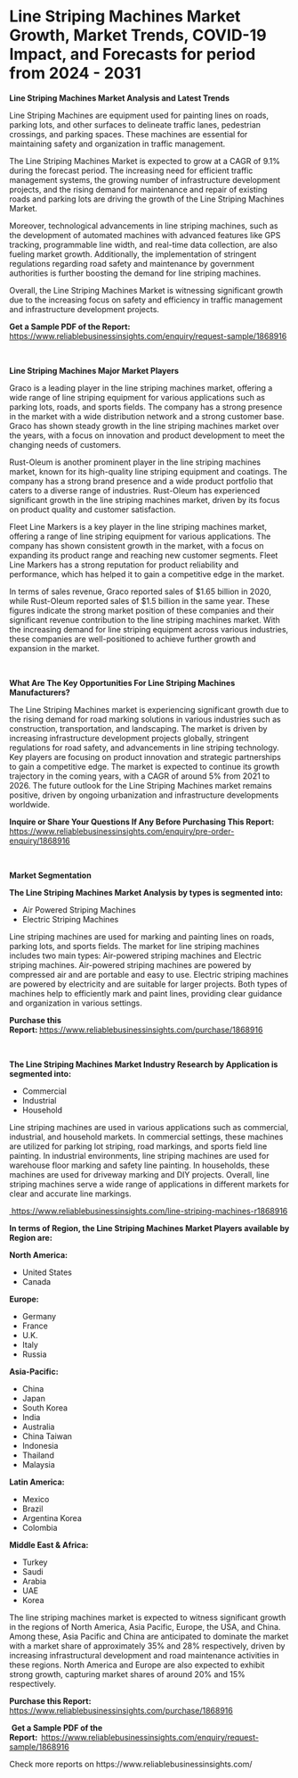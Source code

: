 <p><h1>Line Striping Machines Market Growth, Market Trends, COVID-19 Impact, and Forecasts for period from 2024 - 2031</h1></p><p><strong>Line Striping Machines Market Analysis and Latest Trends</strong></p>
<p><p>Line Striping Machines are equipment used for painting lines on roads, parking lots, and other surfaces to delineate traffic lanes, pedestrian crossings, and parking spaces. These machines are essential for maintaining safety and organization in traffic management.</p><p>The Line Striping Machines Market is expected to grow at a CAGR of 9.1% during the forecast period. The increasing need for efficient traffic management systems, the growing number of infrastructure development projects, and the rising demand for maintenance and repair of existing roads and parking lots are driving the growth of the Line Striping Machines Market.</p><p>Moreover, technological advancements in line striping machines, such as the development of automated machines with advanced features like GPS tracking, programmable line width, and real-time data collection, are also fueling market growth. Additionally, the implementation of stringent regulations regarding road safety and maintenance by government authorities is further boosting the demand for line striping machines.</p><p>Overall, the Line Striping Machines Market is witnessing significant growth due to the increasing focus on safety and efficiency in traffic management and infrastructure development projects.</p></p>
<p><strong>Get a Sample PDF of the Report:&nbsp;</strong> <a href="https://www.reliablebusinessinsights.com/enquiry/request-sample/1868916">https://www.reliablebusinessinsights.com/enquiry/request-sample/1868916</a></p>
<p>&nbsp;</p>
<p><strong>Line Striping Machines Major Market Players</strong></p>
<p><p>Graco is a leading player in the line striping machines market, offering a wide range of line striping equipment for various applications such as parking lots, roads, and sports fields. The company has a strong presence in the market with a wide distribution network and a strong customer base. Graco has shown steady growth in the line striping machines market over the years, with a focus on innovation and product development to meet the changing needs of customers.</p><p>Rust-Oleum is another prominent player in the line striping machines market, known for its high-quality line striping equipment and coatings. The company has a strong brand presence and a wide product portfolio that caters to a diverse range of industries. Rust-Oleum has experienced significant growth in the line striping machines market, driven by its focus on product quality and customer satisfaction.</p><p>Fleet Line Markers is a key player in the line striping machines market, offering a range of line striping equipment for various applications. The company has shown consistent growth in the market, with a focus on expanding its product range and reaching new customer segments. Fleet Line Markers has a strong reputation for product reliability and performance, which has helped it to gain a competitive edge in the market.</p><p>In terms of sales revenue, Graco reported sales of $1.65 billion in 2020, while Rust-Oleum reported sales of $1.5 billion in the same year. These figures indicate the strong market position of these companies and their significant revenue contribution to the line striping machines market. With the increasing demand for line striping equipment across various industries, these companies are well-positioned to achieve further growth and expansion in the market.</p></p>
<p>&nbsp;</p>
<p><strong>What Are The Key Opportunities For Line Striping Machines Manufacturers?</strong></p>
<p><p>The Line Striping Machines market is experiencing significant growth due to the rising demand for road marking solutions in various industries such as construction, transportation, and landscaping. The market is driven by increasing infrastructure development projects globally, stringent regulations for road safety, and advancements in line striping technology. Key players are focusing on product innovation and strategic partnerships to gain a competitive edge. The market is expected to continue its growth trajectory in the coming years, with a CAGR of around 5% from 2021 to 2026. The future outlook for the Line Striping Machines market remains positive, driven by ongoing urbanization and infrastructure developments worldwide.</p></p>
<p><strong>Inquire or Share Your Questions If Any Before Purchasing This Report:</strong> <a href="https://www.reliablebusinessinsights.com/enquiry/pre-order-enquiry/1868916">https://www.reliablebusinessinsights.com/enquiry/pre-order-enquiry/1868916</a></p>
<p>&nbsp;</p>
<p><strong>Market Segmentation</strong></p>
<p><strong>The Line Striping Machines Market Analysis by types is segmented into:</strong></p>
<p><ul><li>Air Powered Striping Machines</li><li>Electric Striping Machines</li></ul></p>
<p><p>Line striping machines are used for marking and painting lines on roads, parking lots, and sports fields. The market for line striping machines includes two main types: Air-powered striping machines and Electric striping machines. Air-powered striping machines are powered by compressed air and are portable and easy to use. Electric striping machines are powered by electricity and are suitable for larger projects. Both types of machines help to efficiently mark and paint lines, providing clear guidance and organization in various settings.</p></p>
<p><strong>Purchase this Report:&nbsp;</strong><a href="https://www.reliablebusinessinsights.com/purchase/1868916">https://www.reliablebusinessinsights.com/purchase/1868916</a></p>
<p>&nbsp;</p>
<p><strong>The Line Striping Machines Market Industry Research by Application is segmented into:</strong></p>
<p><ul><li>Commercial</li><li>Industrial</li><li>Household</li></ul></p>
<p><p>Line striping machines are used in various applications such as commercial, industrial, and household markets. In commercial settings, these machines are utilized for parking lot striping, road markings, and sports field line painting. In industrial environments, line striping machines are used for warehouse floor marking and safety line painting. In households, these machines are used for driveway marking and DIY projects. Overall, line striping machines serve a wide range of applications in different markets for clear and accurate line markings.</p></p>
<p><a href="https://www.reliablebusinessinsights.com/line-striping-machines-r1868916">&nbsp;https://www.reliablebusinessinsights.com/line-striping-machines-r1868916</a></p>
<p><strong>In terms of Region, the Line Striping Machines Market Players available by Region are:</strong></p>
<p>
    <p> <strong> North America: </strong>
        <ul>
            <li>United States</li>
            <li>Canada</li>
        </ul>
        </p> 
    <p> <strong> Europe: </strong>
        <ul>
            <li>Germany</li>
            <li>France</li>
            <li>U.K.</li>
            <li>Italy</li>
            <li>Russia</li>
        </ul>
        </p> 
    <p> <strong> Asia-Pacific: </strong>
        <ul>
            <li>China</li>
            <li>Japan</li>
            <li>South Korea</li>
            <li>India</li>
            <li>Australia</li>
            <li>China Taiwan</li>
            <li>Indonesia</li>
            <li>Thailand</li>
            <li>Malaysia</li>
        </ul>
        </p> 
    <p> <strong> Latin America: </strong>
        <ul>
            <li>Mexico</li>
            <li>Brazil</li>
            <li>Argentina Korea</li>
            <li>Colombia</li>
        </ul>
        </p> 
    <p> <strong> Middle East & Africa: </strong>
        <ul>
            <li>Turkey</li>
            <li>Saudi</li>
            <li>Arabia</li>
            <li>UAE</li>
            <li>Korea</li>
        </ul>
    </p>
    </p>
<p><p>The line striping machines market is expected to witness significant growth in the regions of North America, Asia Pacific, Europe, the USA, and China. Among these, Asia Pacific and China are anticipated to dominate the market with a market share of approximately 35% and 28% respectively, driven by increasing infrastructural development and road maintenance activities in these regions. North America and Europe are also expected to exhibit strong growth, capturing market shares of around 20% and 15% respectively.</p></p>
<p><strong>Purchase this Report: </strong><a href="https://www.reliablebusinessinsights.com/purchase/1868916">https://www.reliablebusinessinsights.com/purchase/1868916</a></p>
<p>&nbsp;<strong>Get a Sample PDF of the Report:&nbsp;&nbsp;</strong><a href="https://www.reliablebusinessinsights.com/enquiry/request-sample/1868916">https://www.reliablebusinessinsights.com/enquiry/request-sample/1868916</a></p>
<p><strong></strong></p>
<p>Check more reports on https://www.reliablebusinessinsights.com/</p>